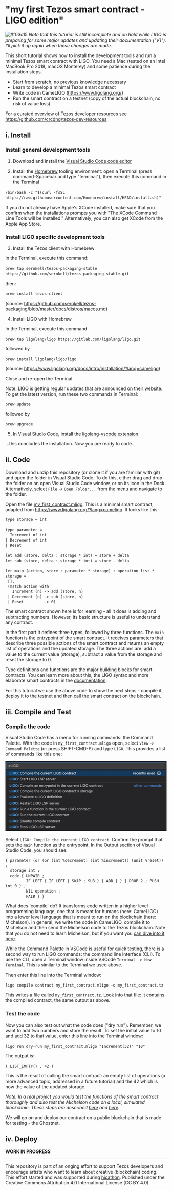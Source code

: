 # "my first Tezos smart contract - LIGO edition"

![#f03c15](https://placehold.co/15x15/f03c15/f03c15.png) *Note that this tuturial is still incomplete and on hold while LIGO is preparing for some major updates and updating their documentation ("V1"). I'll pick it up again when these changes are made.*

This short tutorial shows how to install the development tools and run a minimal Tezos smart contract with LIGO. You need a Mac (tested on an Intel MacBook Pro 2018, macOS Monterey) and some patience during the installation steps.

- Start from scratch, no previous knowledge necessary 
- Learn to develop a minimal Tezos smart contract 
- Write code in CameLIGO (https://www.ligolang.org/)
- Run the smart contract on a testnet (copy of the actual blockchain, no risk of value loss)

For a curated overview of Tezos developer resources see https://github.com/crcdng/tezos-dev-resources

## i. Install

### Install general development tools 

1. Download and install the [Visual Studio Code code editor](https://code.visualstudio.com/)

2. Install the [Homebrew](https://brew.sh/) tooling environment: open a Terminal (press command-Spacebar and type "terminal"), then execute this command in the Terminal 

`/bin/bash -c "$(curl -fsSL https://raw.githubusercontent.com/Homebrew/install/HEAD/install.sh)"`

If you do not already have Apple's XCode installed, make sure that you confirm when the installations prompts you with "The XCode Command Line Tools will be installed." Alternatively, you can also get XCode from the Apple App Store. 

### Install LIGO specific development tools 

3. Install the Tezos client with Homebrew

In the Terminal, execute this command: 

`brew tap serokell/tezos-packaging-stable https://github.com/serokell/tezos-packaging-stable.git`

then:

`brew install tezos-client`

(source: https://github.com/serokell/tezos-packaging/blob/master/docs/distros/macos.md)

4. Install LIGO with Homebrew

In the Terminal, execute this command 

`brew tap ligolang/ligo https://gitlab.com/ligolang/ligo.git`

followed by

`brew install ligolang/ligo/ligo`

(source: https://www.ligolang.org/docs/intro/installation/?lang=cameligo)

Close and re-open the Terminal. 

Note: LIGO is getting regular updates that are announced [on their website](https://ligolang.org/). To get the latest version, run these two commands in Terminal:   

`brew update`

followed by 

`brew upgrade`

5. In Visual Studio Code, install the [ligolang-vscode extension](https://marketplace.visualstudio.com/items?itemName=ligolang-publish.ligo-vscode) 

...this concludes the installation. Now you are ready to code.

## ii. Code  

Download and unzip this repository (or clone it if you are familiar with git) and open the folder in Visual Studio Code. To do this, either drag and drop the folder on an open Visual Studio Code window, or on its icon in the Dock. Alternatively, select `File` -> `Open Folder...` from the menu and navigate to the folder. 

Open the file [my_first_contract.mligo](my_first_contract.mligo). This is a minimal smart contract, adapted from https://www.ligolang.org/?lang=cameligo. It looks like this: 

```ligo
type storage = int

type parameter =
  Increment of int
| Decrement of int
| Reset

let add (store, delta : storage * int) = store + delta
let sub (store, delta : storage * int) = store - delta

let main (action, store : parameter * storage) : operation list * storage =
 [],   
 (match action with
   Increment (n) -> add (store, n)
 | Decrement (n) -> sub (store, n)
 | Reset         -> 0)
```

The smart contract shown here is for learning - all it does is adding and subtracting numbers. However, its basic structure is useful to understand any contract.

In the first part it defines three types, followed by three functions. The `main` function is the entrypoint of the smart contract. It receives parameters that describe three possible actions of the smart contract and returns an empty list of operations and the updated storage. The three actions are: add a value to the current value (storage), subtract a value from the storage and reset the storage to 0.

Type definitions and functions are the major building blocks for smart contracts. You can learn more about this, the LIGO syntax and more elaborate smart contracts in the [documentation](https://www.ligolang.org/docs/intro/introduction?lang=cameligo). 

For this tutorial we use the above code to show the next steps - compile it, deploy it to the testnet and then call the smart contract on the blockchain.

## iii. Compile and Test

### Compile the code 
 
Visual Studio Code has a menu for running commands: the Command Palette. With the code in `my_first_contract.mligo` open, select `View` -> `Command Palette` (or press SHIFT-CMD-P) and type `LIGO`. This provides a list of commands like this one: 

![](images/vscode_ligo_commands.jpg)

Select `LIGO: Compile the current LIGO contract`. Confirm the prompt that sets the `main` function as the entrypoint. In the Output section of Visual Studio Code, you should see: 

```
{ parameter (or (or (int %decrement) (int %increment)) (unit %reset)) ;
  storage int ;
  code { UNPAIR ;
         IF_LEFT { IF_LEFT { SWAP ; SUB } { ADD } } { DROP 2 ; PUSH int 0 } ;
         NIL operation ;
         PAIR } }
```

What does 'compile' do? It transforms code written in a higher level programming language, one that is meant for humans (here: CameLIGO) into a lower level language that is meant to run on the blockchain (here: Michelson). In general, we write the code in CameLIGO, compile it to Michelson and then send the Michelson code to the Tezos blockchain. Note that you do not need to learn Michelson, but if you want you [can dive into it here](https://tezos.gitlab.io/active/michelson.html).

While the Command Palette in VSCode is useful for quick testing, there is a second way to run LIGO commands: the command line interface (CLI). To use the CLI, open a Terminal window inside VSCode `Terminal -> New Terminal`. This is similar to the Terminal we used above.

Then enter this line into the Terminal window:

`ligo compile contract my_first_contract.mligo -o my_first_contract.tz`

This writes a file called `my_first_contract.tz`. Look into that file: it contains the compiled contract, the same output as above.

### Test the code 

Now you can also test out what the code does ("dry run"). Remember, we want to add two numbers and store the result. To set the initial value to 10 and add 32 to that value, enter this line into the Terminal window:

`ligo run dry-run my_first_contract.mligo "Increment(32)" "10"`

The output is:

`( LIST_EMPTY() , 42 )`

This is the result of calling the smart contract: an empty list of operations (a more advanced topic, addressed in a future tutorial) and the 42 which is now the value of the updated storage.

*Note: In a real project you would test the functions of the smart contract thoroughly and also test the Michelson code on a local, simulated blockchain. These steps are described [here](https://ligolang.org/docs/tutorials/getting-started?lang=cameligo#test-the-code-with-ligo-test-framework) and [here](https://ligolang.org/docs/tutorials/getting-started?lang=cameligo#testing-the-michelson-contract).* 

We will go on and deploy our contract on a public blockchain that is made for testing - the Ghostnet.

## iv. Deploy 

**WORK IN PROGRESS** 

---

This repository is part of an onging effort to support Tezos developers and encourage artists who want to learn about creative (blockchain) coding. This effort started and was supported during [hicathon](https://hicathon.xyz/). Published under the Creative Commons Attribution 4.0 International License (CC BY 4.0).
